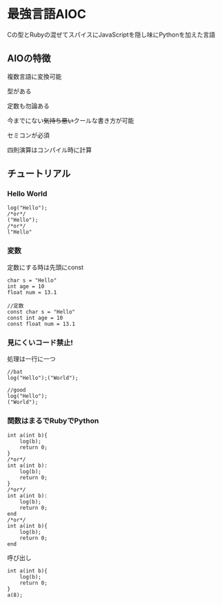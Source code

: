# 最強言語AIOC
Cの型とRubyの混ぜてスパイスにJavaScriptを隠し味にPythonを加えた言語
## AIOの特徴
複数言語に変換可能

型がある

定数も勿論ある

今までにない~~気持ち悪い~~クールな書き方が可能

セミコンが必須

四則演算はコンパイル時に計算

## チュートリアル
### Hello World
```text
log("Hello");
/*or*/
("Hello");
/*or*/
l"Hello"
```

### 変数
定数にする時は先頭にconst
```text
char s = "Hello"
int age = 10
float num = 13.1

//定数
const char s = "Hello"
const int age = 10
const float num = 13.1
```

### 見にくいコード禁止!
処理は一行に一つ
```text
//bat
log("Hello");("World");

//good
log("Hello");
("World");
```

### 関数はまるでRubyでPython
```text
int a(int b){
    log(b);
    return 0;
}
/*or*/
int a(int b):
    log(b);
    return 0;
}
/*or*/
int a(int b):
    log(b);
    return 0;
end
/*or*/
int a(int b){
    log(b);
    return 0;
end
```

呼び出し

```text
int a(int b){
    log(b);
    return 0;
}
a(8);
```